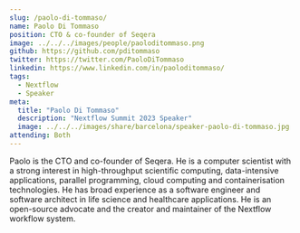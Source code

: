 ```yaml
---
slug: /paolo-di-tommaso/
name: Paolo Di Tommaso
position: CTO & co-founder of Seqera
image: ../../../images/people/paoloditommaso.png
github: https://github.com/pditommaso
twitter: https://twitter.com/PaoloDiTommaso
linkedin: https://www.linkedin.com/in/paoloditommaso/
tags:
  - Nextflow
  - Speaker
meta:
  title: "Paolo Di Tommaso"
  description: "Nextflow Summit 2023 Speaker"
  image: ../../../images/share/barcelona/speaker-paolo-di-tommaso.jpg
attending: Both
---
```

Paolo is the CTO and co-founder of Seqera. He is a computer scientist with a strong interest in high-throughput scientific computing, data-intensive applications, parallel programming, cloud computing and containerisation technologies. He has broad experience as a software engineer and software architect in life science and healthcare applications. He is an open-source advocate and the creator and maintainer of the Nextflow workflow system.
